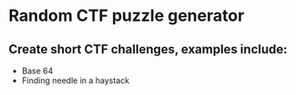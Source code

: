 # Random CTF puzzle generator

## Create short CTF challenges, examples include:

- Base 64
- Finding needle in a haystack